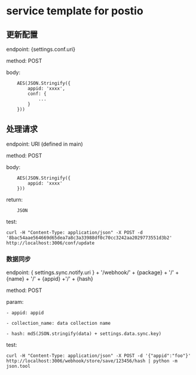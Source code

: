 service template for postio
===


## 更新配置

endpoint: {settings.conf.uri}

method: POST

body:

		AES(JSON.Stringify({
			appid: 'xxxx',
			conf: {
				... 
			}
		}))



## 处理请求
endpoint: URI (defined in main)

method: POST

body:

		AES(JSON.Stringify({
			appid: 'xxxx'
		}))

return: 
	
		JSON

test:

	curl -H "Content-Type: application/json" -X POST -d '8bac54aae564669d65dea7a8c3a33988df0c70cc3242aa2029773551d3b2' http://localhost:3006/conf/update


### 数据同步
endpoint:  { settings.sync.notify.uri } + '/webhook/' + {package} + '/' + {name} + '/' + {appid} +'/' + {hash}

method: POST

param: 

	- appid: appid 
	
	- collection_name: data collection name 
	
	- hash: md5(JSON.stringify(data) + settings.data.sync.key)


test:

	curl -H "Content-Type: application/json" -X POST -d '{"appid":"foo"}' http://localhost:3006/webhook/store/save/123456/hash | python -m json.tool



